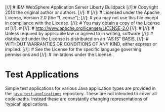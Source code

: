 [//]:# IBM WebSphere Application Server Liberty Buildpack
[//]:# Copyright 2014 the original author or authors.
[//]: #
[//]: # Licensed under the Apache License, Version 2.0 (the "License");
[//]: # you may not use this file except in compliance with the License.
[//]: # You may obtain a copy of the License at
[//]: #
[//]: #      http://www.apache.org/licenses/LICENSE-2.0
[//]: #
[//]: # Unless required by applicable law or agreed to in writing, software
[//]: # distributed under the License is distributed on an "AS IS" BASIS,
[//]: # WITHOUT WARRANTIES OR CONDITIONS OF ANY KIND, either express or implied.
[//]: # See the License for the specific language governing permissions and
[//]: # limitations under the License.

# Test Applications

Simple test applications for various Java application types are provided in the [`java-test-applications`][] repository.  These are not intended to cover all code-paths.  Instead these are constantly changing representations of 'typical' applications.

[`java-test-applications`]: https://github.com/cloudfoundry/java-test-applications
